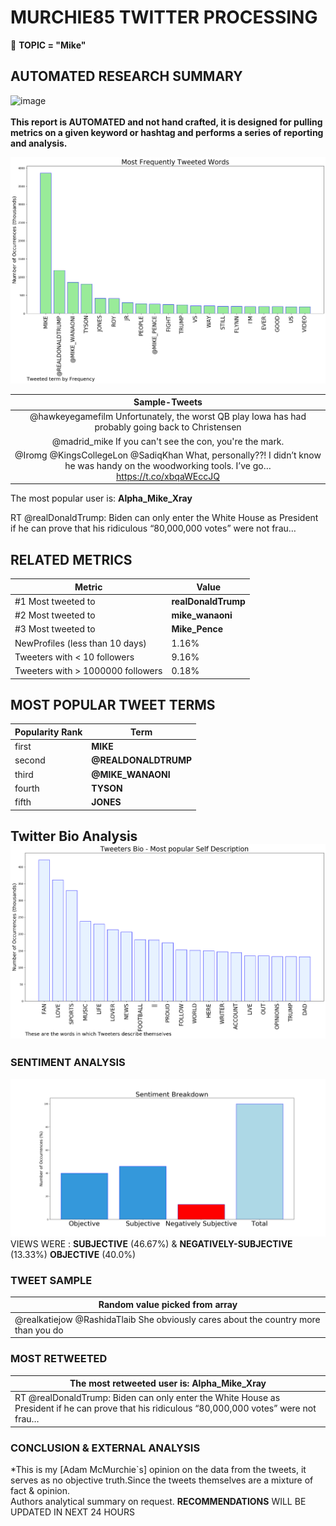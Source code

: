 # MURCHIE85 TWITTER PROCESSING 
&#x1F34E; **TOPIC = "Mike"**

## AUTOMATED RESEARCH SUMMARY

![image](https://marketingplatform.google.com/about/static/images/gmp/analytics-smb-benefit.jpg)
<br></br>
<b> This report is AUTOMATED and not hand crafted, it is designed for pulling metrics on a given keyword or hashtag and performs a series of reporting and analysis.</b>



![image](TWEETS.png)



|                **Sample-Tweets**        |
| :-------------: |
| @hawkeyegamefilm Unfortunately, the worst QB play Iowa has had probably going back to Christensen |
| @madrid_mike If you can't see the con, you're the mark. |
| @Iromg @KingsCollegeLon @SadiqKhan What, personally??! I didn’t know he was handy on the woodworking tools. I’ve go… https://t.co/xbqaWEccJQ |

The most popular user is: **Alpha_Mike_Xray**
<div class="alert alert-block alert-danger"> RT @realDonaldTrump: Biden can only enter the White House as President if he can prove that his ridiculous “80,000,000 votes” were not frau…</div>

## RELATED METRICS<br>
| Metric | Value |
| ------------- | ------------- |
| #1 Most tweeted to  | **realDonaldTrump** |
| #2 Most tweeted to  | **mike_wanaoni** |
| #3 Most tweeted to  | **Mike_Pence** |
| NewProfiles (less than 10 days) | 1.16%  |
| Tweeters with < 10 followers  | 9.16%|
| Tweeters with > 1000000 followers  | 0.18%  |



## MOST POPULAR TWEET TERMS 


| Popularity Rank  | Term |
| ------------- | ------------- |
| first  | **MIKE**  |
| second  | **@REALDONALDTRUMP**  |
| third  | **@MIKE_WANAONI** |
| fourth  | **TYSON**  |
| fifth  | **JONES**  |


## Twitter Bio Analysis![image](BIO.png)
### SENTIMENT ANALYSIS
![image](sentiment.png)
VIEWS WERE : **SUBJECTIVE**  (46.67%) & **NEGATIVELY-SUBJECTIVE** (13.33%) **OBJECTIVE** (40.0%)

### TWEET SAMPLE 
| Random value picked from array |
| ------------- |
|@realkatiejow @RashidaTlaib She obviously cares about the country more than you do |

### MOST RETWEETED 

| The most retweeted user is: **Alpha_Mike_Xray**  |
| ------------- |
| RT @realDonaldTrump: Biden can only enter the White House as President if he can prove that his ridiculous “80,000,000 votes” were not frau… |

### CONCLUSION & EXTERNAL ANALYSIS

*This is my [Adam McMurchie`s] opinion on the data from the tweets, it serves as no objective truth.Since the tweets themselves are a mixture of fact & opinion.<br>
Authors analytical summary on request.
**RECOMMENDATIONS** WILL BE UPDATED IN NEXT  24 HOURS <br>